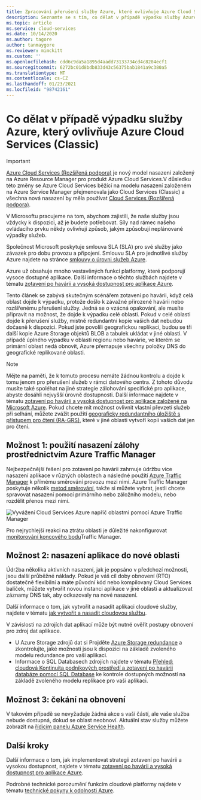 ```yaml
---
title: Zpracování přerušení služby Azure, které ovlivňuje Azure Cloud Services (Classic)
description: Seznamte se s tím, co dělat v případě výpadku služby Azure, který ovlivňuje Azure Cloud Services.
ms.topic: article
ms.service: cloud-services
ms.date: 10/14/2020
ms.author: tagore
author: tanmaygore
ms.reviewer: mimckitt
ms.custom: ''
ms.openlocfilehash: cdd6c9da5a1895d4aadd73133734cd4c8204ecf1
ms.sourcegitcommit: 6272bc01d8bdb833d43c56375bab1841a9c380a5
ms.translationtype: MT
ms.contentlocale: cs-CZ
ms.lasthandoff: 01/23/2021
ms.locfileid: "98742161"
---
```

# <a name="what-to-do-in-the-event-of-an-azure-service-disruption-that-impacts-azure-cloud-services-classic"></a>Co dělat v případě výpadku služby Azure, který ovlivňuje Azure Cloud Services (Classic)

> [!IMPORTANT]
> [Azure Cloud Services (Rozšířená podpora)](../cloud-services-extended-support/overview.md) je nový model nasazení založený na Azure Resource Manager pro produkt Azure Cloud Services.V důsledku této změny se Azure Cloud Services běžící na modelu nasazení založeném na Azure Service Manager přejmenovala jako Cloud Services (Classic) a všechna nová nasazení by měla používat [Cloud Services (Rozšířená podpora)](../cloud-services-extended-support/overview.md).

V Microsoftu pracujeme na tom, abychom zajistili, že naše služby jsou vždycky k dispozici, až je budete potřebovat. Síly nad rámec našeho ovládacího prvku někdy ovlivňují způsob, jakým způsobují neplánované výpadky služeb.

Společnost Microsoft poskytuje smlouva SLA (SLA) pro své služby jako závazek pro dobu provozu a připojení. Smlouvu SLA pro jednotlivé služby Azure najdete na stránce [smlouvy o úrovni služeb Azure](https://azure.microsoft.com/support/legal/sla/).

Azure už obsahuje mnoho vestavěných funkcí platformy, které podporují vysoce dostupné aplikace. Další informace o těchto službách najdete v tématu [zotavení po havárii a vysoká dostupnost pro aplikace Azure](/azure/architecture/framework/resiliency/backup-and-recovery).

Tento článek se zabývá skutečným scénářem zotavení po havárii, když celá oblast dojde k výpadku, protože došlo k závažné přirozené havárii nebo rozšířenému přerušení služby. Jedná se o vzácná opakování, ale musíte připravit na možnost, že dojde k výpadku celé oblasti. Pokud v celé oblasti dojde k přerušení služby, místně redundantní kopie vašich dat nebudou dočasně k dispozici. Pokud jste povolili geografickou replikaci, budou se tři další kopie Azure Storage objektů BLOB a tabulek ukládat v jiné oblasti. V případě úplného výpadku v oblasti regionu nebo havárie, ve kterém se primární oblast nedá obnovit, Azure přemapuje všechny položky DNS do geografické replikované oblasti.

> [!NOTE]
> Mějte na paměti, že k tomuto procesu nemáte žádnou kontrolu a dojde k tomu jenom pro přerušení služeb v rámci datového centra. Z tohoto důvodu musíte také spoléhat na jiné strategie zálohování specifické pro aplikace, abyste dosáhli nejvyšší úrovně dostupnosti. Další informace najdete v tématu [zotavení po havárii a vysoká dostupnost pro aplikace založené na Microsoft Azure](/azure/architecture/framework/resiliency/backup-and-recovery). Pokud chcete mít možnost ovlivnit vlastní převzetí služeb při selhání, můžete zvážit použití [geograficky redundantního úložiště s přístupem pro čtení (RA-GRS)](../storage/common/storage-redundancy.md), které v jiné oblasti vytvoří kopii vašich dat jen pro čtení.
>
>


## <a name="option-1-use-a-backup-deployment-through-azure-traffic-manager"></a>Možnost 1: použití nasazení zálohy prostřednictvím Azure Traffic Manager
Nejbezpečnější řešení pro zotavení po havárii zahrnuje údržbu více nasazení aplikace v různých oblastech a následné použití [Azure Traffic Manager](../traffic-manager/traffic-manager-overview.md) k přímému směrování provozu mezi nimi. Azure Traffic Manager poskytuje několik [metod směrování](../traffic-manager/traffic-manager-routing-methods.md), takže si můžete vybrat, jestli chcete spravovat nasazení pomocí primárního nebo záložního modelu, nebo rozdělit přenos mezi nimi.

![Vyvážení Cloud Services Azure napříč oblastmi pomocí Azure Traffic Manager](./media/cloud-services-disaster-recovery-guidance/using-azure-traffic-manager.png)

Pro nejrychlejší reakci na ztrátu oblasti je důležité nakonfigurovat [monitorování koncového bodu](../traffic-manager/traffic-manager-monitoring.md)Traffic Manager.

## <a name="option-2-deploy-your-application-to-a-new-region"></a>Možnost 2: nasazení aplikace do nové oblasti
Údržba několika aktivních nasazení, jak je popsáno v předchozí možnosti, jsou další průběžné náklady. Pokud je váš cíl doby obnovení (RTO) dostatečně flexibilní a máte původní kód nebo kompilovaný Cloud Services balíček, můžete vytvořit novou instanci aplikace v jiné oblasti a aktualizovat záznamy DNS tak, aby odkazovaly na nové nasazení.

Další informace o tom, jak vytvořit a nasadit aplikaci cloudové služby, najdete v tématu [jak vytvořit a nasadit cloudovou službu](cloud-services-how-to-create-deploy-portal.md).

V závislosti na zdrojích dat aplikací může být nutné ověřit postupy obnovení pro zdroj dat aplikace.

* U Azure Storage zdrojů dat si Projděte [Azure Storage redundance](../storage/common/storage-redundancy.md) a zkontrolujte, jaké možnosti jsou k dispozici na základě zvoleného modelu redundance pro vaši aplikaci.
* Informace o SQL Databasech zdrojích najdete v tématu [Přehled: cloudová Kontinuita podnikových prostředí a zotavení po havárii databáze pomocí SQL Database](../azure-sql/database/business-continuity-high-availability-disaster-recover-hadr-overview.md) ke kontrole dostupných možností na základě zvoleného modelu replikace pro vaši aplikaci.


## <a name="option-3-wait-for-recovery"></a>Možnost 3: čekání na obnovení
V takovém případě se nevyžaduje žádná akce s vaší částí, ale vaše služba nebude dostupná, dokud se oblast neobnoví. Aktuální stav služby můžete zobrazit na [řídicím panelu Azure Service Health](https://azure.microsoft.com/status/).

## <a name="next-steps"></a>Další kroky
Další informace o tom, jak implementovat strategii zotavení po havárii a vysokou dostupnost, najdete v tématu [zotavení po havárii a vysoká dostupnost pro aplikace Azure](/azure/architecture/framework/resiliency/backup-and-recovery).

Podrobné technické porozumění funkcím cloudové platformy najdete v tématu [technické pokyny k odolnosti Azure](/azure/architecture/checklist/resiliency-per-service).